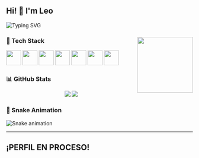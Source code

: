 <h2 align="left">Hi! 👋 I'm Leo</h2>
<p align="left">
  <img src="https://readme-typing-svg.demolab.com?font=Fira+Code&size=18&pause=1000&color=00FFFF&width=435&lines=Chill+Developer;Frontend+%7C+Backend;Coffee+Lover+%E2%98%95%EF%B8%8F;Always+Learning+%F0%9F%9A%80" alt="Typing SVG" />
</p>

###

<img align="right" height="150" src="https://media4.giphy.com/media/v1.Y2lkPTc5MGI3NjExMXpndHZ4dHc3Ynp5c2U4dnp6OXJ3M2ZtaWQwNmw5MmtkYWpodWV2aiZlcD12MV9pbnRlcm5hbF9naWZfYnlfaWQmY3Q9Zw/11KzOet1ElBDz2/giphy.gif"  />

### 🚀 Tech Stack
<div align="left">
<img src="https://cdn.jsdelivr.net/gh/devicons/devicon/icons/javascript/javascript-original.svg" height="40"/>
<img src="https://cdn.jsdelivr.net/gh/devicons/devicon/icons/typescript/typescript-original.svg" height="40"/>
<img src="https://cdn.jsdelivr.net/gh/devicons/devicon/icons/react/react-original.svg" height="40"/>
<img src="https://cdn.jsdelivr.net/gh/devicons/devicon/icons/html5/html5-original.svg" height="40"/>
<img src="https://cdn.jsdelivr.net/gh/devicons/devicon/icons/css3/css3-original.svg" height="40"/>
<img src="https://cdn.jsdelivr.net/gh/devicons/devicon/icons/python/python-original.svg" height="40"/>
<img src="https://cdn.jsdelivr.net/gh/devicons/devicon/icons/csharp/csharp-original.svg" height="40"/>
</div>

### 📊 GitHub Stats
<div align="center">
  <img src="https://github-readme-stats.vercel.app/api?username=ChillRelaxing&theme=dracula&show_icons=true"/>
  <img src="https://github-readme-stats.vercel.app/api/top-langs/?username=ChillRelaxing&layout=compact&theme=dracula"/>
</div>

### 🐍 Snake Animation
<img src="https://github.com/ChillRelaxing/ChillRelaxing/blob/output/snake-cyberpunk.gif" alt="Snake animation"/>

---

<h2 align="left">¡PERFIL EN PROCESO!</h2>

###


